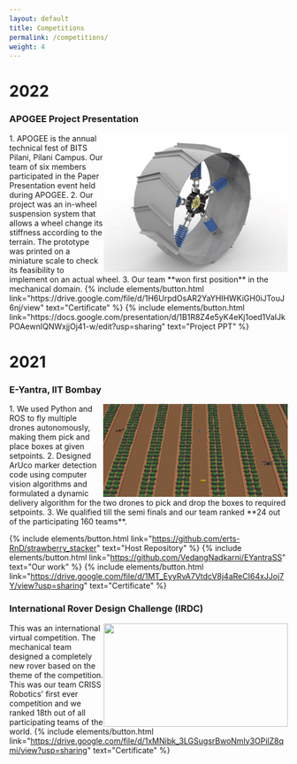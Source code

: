 ```yaml
---
layout: default
title: Competitions
permalink: /competitions/
weight: 4
---
```

# 2022
### APOGEE Project Presentation
<img align ="right" src="/img/variable_stiffness.jpg" width="333" height="250">
1. APOGEE is the annual technical fest of BITS Pilani, Pilani Campus. Our team of six members participated in the Paper Presentation event held during APOGEE. 
2. Our  project was an in-wheel suspension system that allows a wheel change its stiffness according to the terrain. The prototype was printed on a miniature scale to check its feasibility to implement on an actual wheel.
3. Our team **won first position** in the mechanical domain.
{% include elements/button.html link="https://drive.google.com/file/d/1H6UrpdOsAR2YaYHIHWKiGH0iJTouJ6nj/view" text="Certificate" %}
{% include elements/button.html link="https://docs.google.com/presentation/d/1B1R8Z4e5yK4eKj1oed1VaIJkPOAewnIQNWxjjOj41-w/edit?usp=sharing" text="Project PPT" %}

# 2021
### **E-Yantra, IIT Bombay**
<img align ="right" src="/img/e_yantra.png" width="334" height="168">
1. We used Python and ROS to fly multiple drones autonomously, making them pick and place boxes at given setpoints.
2. Designed ArUco marker detection code using computer vision algorithms and formulated a dynamic delivery algorithm for the two drones to pick and drop the boxes to required setpoints.
3. We qualified till the semi finals and our team ranked **24 out of the participating 160 teams**.

{% include elements/button.html link="https://github.com/erts-RnD/strawberry_stacker" text="Host Repository" %}
{% include elements/button.html link="https://github.com/VedangNadkarni/EYantraSS" text="Our work" %}
{% include elements/button.html link="https://drive.google.com/file/d/1MT_EyyRvA7VtdcV8j4aReCI64xJJoj7Y/view?usp=sharing" text="Certificate" %}


### **International Rover Design Challenge (IRDC)**
<img align ="right" src="/img/IRDC_2021.png" width="333" height="187">

This was an international virtual competition. The mechanical team designed a completely new rover based on the theme of the competition. This was our team CRISS Robotics' first ever competition and we ranked 18th out of all participating teams of the world.
{% include elements/button.html link="https://drive.google.com/file/d/1xMNibk_3LGSugsrBwoNmly3OPilZ8qmi/view?usp=sharing" text="Certificate" %}
